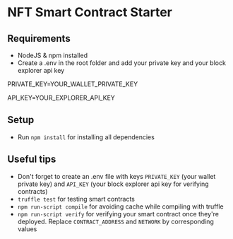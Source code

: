 # NFT Smart Contract Starter

## Requirements
- NodeJS & npm installed
- Create a .env in the root folder and add your private key and your block explorer api key

PRIVATE_KEY=YOUR_WALLET_PRIVATE_KEY

API_KEY=YOUR_EXPLORER_API_KEY

## Setup
- Run `npm install` for installing all dependencies

## Useful tips
- Don't forget to create an .env file with keys `PRIVATE_KEY` (your wallet private key) and `API_KEY` (your block explorer api key for verifying contracts)
- `truffle test` for testing smart contracts
- `npm run-script compile` for avoiding cache while compiling with truffle
- `npm run-script verify` for verifying your smart contract once they're deployed. Replace `CONTRACT_ADDRESS` and `NETWORK` by corresponding values
